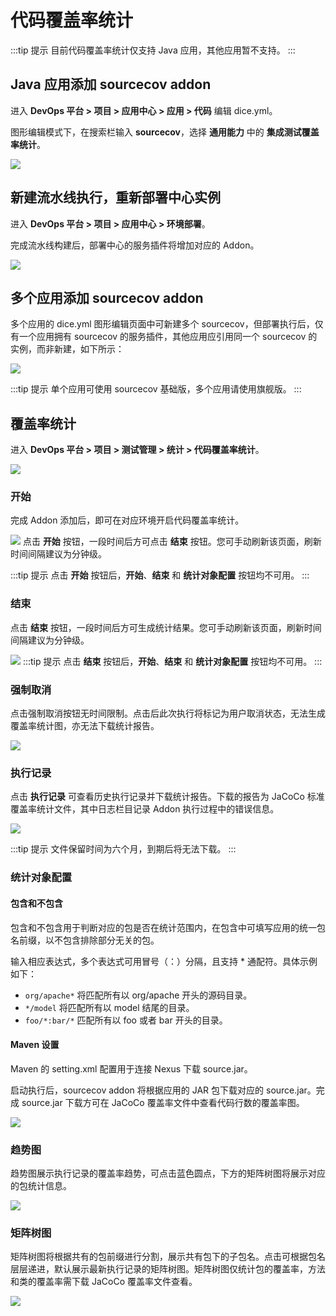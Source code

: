 # 代码覆盖率统计

:::tip 提示
目前代码覆盖率统计仅支持 Java 应用，其他应用暂不支持。
:::

## Java 应用添加 sourcecov addon

进入 **DevOps 平台 > 项目 > 应用中心 > 应用 > 代码** 编辑 dice.yml。

图形编辑模式下，在搜索栏输入 **sourcecov**，选择 **通用能力** 中的 **集成测试覆盖率统计**。

![](http://terminus-paas.oss-cn-hangzhou.aliyuncs.com/paas-doc/2022/02/25/424795f7-b2be-4acb-9716-7dac75ba09a4.png)

## 新建流水线执行，重新部署中心实例

进入 **DevOps 平台 > 项目 > 应用中心 > 环境部署**。

完成流水线构建后，部署中心的服务插件将增加对应的 Addon。

![](http://terminus-paas.oss-cn-hangzhou.aliyuncs.com/paas-doc/2022/02/25/0e204e6a-ef9a-460a-93e8-64f1ec92e0ab.png)

## 多个应用添加 sourcecov addon

多个应用的 dice.yml 图形编辑页面中可新建多个 sourcecov，但部署执行后，仅有一个应用拥有 sourcecov 的服务插件，其他应用应引用同一个 sourcecov 的实例，而非新建，如下所示：

![](http://terminus-paas.oss-cn-hangzhou.aliyuncs.com/paas-doc/2022/02/25/424795f7-b2be-4acb-9716-7dac75ba09a4.png)

:::tip 提示
单个应用可使用 sourcecov 基础版，多个应用请使用旗舰版。
:::

## 覆盖率统计
进入 **DevOps 平台 > 项目 > 测试管理 > 统计 > 代码覆盖率统计**。

![](http://terminus-paas.oss-cn-hangzhou.aliyuncs.com/paas-doc/2022/02/25/ca4ac369-616a-4892-8d9d-77cf2e6564aa.png)

### 开始
完成 Addon 添加后，即可在对应环境开启代码覆盖率统计。

![](http://terminus-paas.oss-cn-hangzhou.aliyuncs.com/paas-doc/2022/02/25/1378cfa5-ec1d-4667-ae2c-5d18fd440edf.png)
点击 **开始** 按钮，一段时间后方可点击 **结束** 按钮。您可手动刷新该页面，刷新时间间隔建议为分钟级。

:::tip 提示
点击 **开始** 按钮后，**开始**、**结束** 和 **统计对象配置** 按钮均不可用。
:::

### 结束

点击 **结束** 按钮，一段时间后方可生成统计结果。您可手动刷新该页面，刷新时间间隔建议为分钟级。

![](http://terminus-paas.oss-cn-hangzhou.aliyuncs.com/paas-doc/2022/02/25/452975cf-a0ae-4a6e-a3ae-667bad2cc76f.png)
:::tip 提示
点击 **结束** 按钮后，**开始**、**结束** 和 **统计对象配置** 按钮均不可用。
:::

### 强制取消
点击强制取消按钮无时间限制。点击后此次执行将标记为用户取消状态，无法生成覆盖率统计图，亦无法下载统计报告。

![](http://terminus-paas.oss-cn-hangzhou.aliyuncs.com/paas-doc/2022/02/25/6c52c30e-f1f5-4525-8641-d232acc6e260.png)

### 执行记录

点击 **执行记录** 可查看历史执行记录并下载统计报告。下载的报告为 JaCoCo 标准覆盖率统计文件，其中日志栏目记录 Addon 执行过程中的错误信息。

![](http://terminus-paas.oss-cn-hangzhou.aliyuncs.com/paas-doc/2022/02/25/d64f3375-c8c6-4f68-81f3-f55cbcd69943.png)

:::tip 提示
文件保留时间为六个月，到期后将无法下载。
:::

### 统计对象配置

#### 包含和不包含
包含和不包含用于判断对应的包是否在统计范围内，在包含中可填写应用的统一包名前缀，以不包含排除部分无关的包。

输入相应表达式，多个表达式可用冒号（：）分隔，且支持 * 通配符。具体示例如下：

* `org/apache*` 将匹配所有以 org/apache 开头的源码目录。    
* `*/model` 将匹配所有以 model 结尾的目录。    
* `foo/*:bar/*` 匹配所有以 foo 或者 bar 开头的目录。

#### Maven 设置
Maven 的 setting.xml 配置用于连接 Nexus 下载 source.jar。

启动执行后，sourcecov addon 将根据应用的 JAR 包下载对应的 source.jar。完成 source.jar 下载方可在 JaCoCo 覆盖率文件中查看代码行数的覆盖率图。

![](http://terminus-paas.oss-cn-hangzhou.aliyuncs.com/paas-doc/2022/02/25/3823f0e6-3b1d-4ad9-80e5-79d517794013.png)

### 趋势图

趋势图展示执行记录的覆盖率趋势，可点击蓝色圆点，下方的矩阵树图将展示对应的包统计信息。

![](http://terminus-paas.oss-cn-hangzhou.aliyuncs.com/paas-doc/2022/02/25/f1e70ef2-7cb1-45ae-b5cc-012c09abeffe.png)


### 矩阵树图

矩阵树图将根据共有的包前缀进行分割，展示共有包下的子包名。点击可根据包名层层递进，默认展示最新执行记录的矩阵树图。矩阵树图仅统计包的覆盖率，方法和类的覆盖率需下载 JaCoCo 覆盖率文件查看。

![](http://terminus-paas.oss-cn-hangzhou.aliyuncs.com/paas-doc/2022/02/25/e7607a7b-7a6b-4e38-b5c7-1b76fab58ca3.png)

